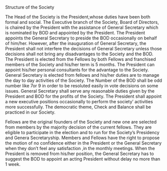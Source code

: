 Structure of the Society

The Head of the Society is the President,whose duties have been both formal and social.
The Executive branch of the Society, Board of Directors, is chaired by the President with the assistance of General Secretary which is nominated by BOD and appointed by the President.
The President appoints the General Secretary to preside the BOD occasionally on behalf of him/her.
However, after the inauguration of General Secretary, the President shall not interfere the decisions of General Secretary unless those decisions shall not bring any disadvantages to the Society and the BOD.
The President is elected from the Fellows by both Fellows and franchised members of the Society and his/her term is 5 months.
The President can appoint his/her personal consultants for the advantage to the Society.
General Secretary is elected from fellows and his/her duties are to manage the day to day activities of the Society.
The Number of the BOD shall be odd number like 7or 9 in order to be resoluted easily in vote decisions on some issues.
General Secretary shall serve any reasonable duties given by the President and BOD for the profits of the Society.
The President shall appoint a new executive positions occasionally to perform the society’ activities more successfully.
The democratic theme, Check and Balance shall be practiced in our Society.

Fellows are the original founders of the Society and new one are selected from members by the majority decision of the current fellows.
They are eligible to participate in the election and to run for the Society’s Presidency and Genera Secretaryship.
Members and Fellows have the right to propose the motion of no confidence either in the President or the General Secretary when they don’t feel any satisfaction ,in the monthly meetings.
When the President is removed from his/her position, the General Secretary has to suggest the BOD to appoint an acting President without delay no more than 1 week.
